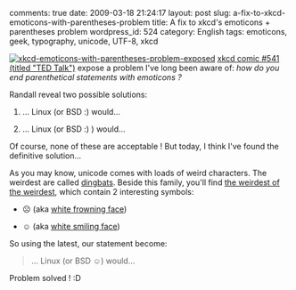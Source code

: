 comments: true
date: 2009-03-18 21:24:17
layout: post
slug: a-fix-to-xkcd-emoticons-with-parentheses-problem
title: A fix to xkcd's emoticons + parentheses problem
wordpress_id: 524
category: English
tags: emoticons, geek, typography, unicode, UTF-8, xkcd

[![xkcd-emoticons-with-parentheses-problem-exposed](http://kevin.deldycke.com/wp-content/uploads/2009/03/xkcd-emoticons-with-parentheses-problem-exposed-150x150.png)](http://xkcd.com/541/) [xkcd comic #541 (titled "TED Talk")](http://xkcd.com/541/) expose a problem I've long been aware of: _how do you end parenthetical statements with emoticons ?_

Randall reveal two possible solutions:

  1. ... Linux (or BSD :) would...

  2. ... Linux (or BSD :) ) would...

Of course, none of these are acceptable ! But today, I think I've found the definitive solution...

As you may know, unicode comes with loads of weird characters. The weirdest are called [dingbats](http://wikipedia.org/wiki/Dingbat). Beside this family, you'll find [the weirdest of the weirdest](http://wikipedia.org/wiki/Miscellaneous_Symbols), which contain 2 interesting symbols:

  * ☹ (aka [white frowning face](http://www.fileformat.info/info/unicode/char/2639/index.htm))

  * ☺ (aka [white smiling face](http://www.fileformat.info/info/unicode/char/263a/index.htm))

So using the latest, our statement become:

> ... Linux (or BSD ☺) would...

Problem solved ! :D
